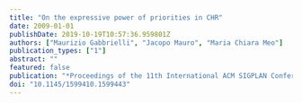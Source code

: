 ```yaml
---
title: "On the expressive power of priorities in CHR"
date: 2009-01-01
publishDate: 2019-10-19T10:57:36.959801Z
authors: ["Maurizio Gabbrielli", "Jacopo Mauro", "Maria Chiara Meo"]
publication_types: ["1"]
abstract: ""
featured: false
publication: "*Proceedings of the 11th International ACM SIGPLAN Conference on Principles and Practice of Declarative Programming, September 7-9, 2009, Coimbra, Portugal*"
doi: "10.1145/1599410.1599443"
---
```



